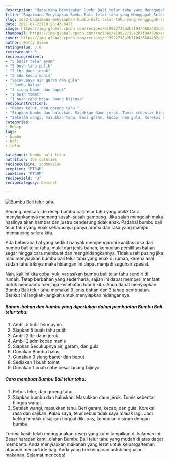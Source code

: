 ```yaml
---
description: "Bagaimana Menyiapkan Bumbu Bali telur tahu yang Menggugah Selera"
title: "Bagaimana Menyiapkan Bumbu Bali telur tahu yang Menggugah Selera"
slug: 1632-bagaimana-menyiapkan-bumbu-bali-telur-tahu-yang-menggugah-selera
date: 2021-07-22T18:26:43.047Z
image: https://img-global.cpcdn.com/recipes/e19922738a2b7f04/680x482cq70/bumbu-bali-telur-tahu-foto-resep-utama.jpg
thumbnail: https://img-global.cpcdn.com/recipes/e19922738a2b7f04/680x482cq70/bumbu-bali-telur-tahu-foto-resep-utama.jpg
cover: https://img-global.cpcdn.com/recipes/e19922738a2b7f04/680x482cq70/bumbu-bali-telur-tahu-foto-resep-utama.jpg
author: Betty Dixon
ratingvalue: 3.6
reviewcount: 5
recipeingredient:
- "5 butir telur ayam"
- "5 buah tahu putih"
- "2 lbr daun jeruk"
- "2 sdm kecap manis"
- "Secukupnya air garam dan gula"
- " Bumbu halus"
- "3 siung bamer dan baput"
- "1 buah tomat"
- "1 buah cabe besar buang bijinya"
recipeinstructions:
- "Rebus telur, dan goreng tahu."
- "Siapkan bumbu dan haluskan. Masukkan daun jeruk. Tumis sebentar hingga wangi."
- "Setelah wangi, masukkan tahu. Beri garam, kecap, dan gula. Koreksi rasa dan sajikan. Kalau saya, telur rebus tidak saya masak lagi. Jadi ketika hendak disajikan tinggal dikupas, kemudian disiram dengan bumbu."
categories:
- Resep
tags:
- bumbu
- bali
- telur

katakunci: bumbu bali telur 
nutrition: 105 calories
recipecuisine: Indonesian
preptime: "PT34M"
cooktime: "PT49M"
recipeyield: "3"
recipecategory: Dessert

---
```



![Bumbu Bali telur tahu](https://img-global.cpcdn.com/recipes/e19922738a2b7f04/680x482cq70/bumbu-bali-telur-tahu-foto-resep-utama.jpg)

Sedang mencari ide resep bumbu bali telur tahu yang unik? Cara menyiapkannya memang susah-susah gampang. Jika salah mengolah maka hasilnya akan hambar dan justru cenderung tidak enak. Padahal bumbu bali telur tahu yang enak seharusnya punya aroma dan rasa yang mampu memancing selera kita.



Ada beberapa hal yang sedikit banyak mempengaruhi kualitas rasa dari bumbu bali telur tahu, mulai dari jenis bahan, kemudian pemilihan bahan segar hingga cara membuat dan menghidangkannya. Tidak usah pusing jika mau menyiapkan bumbu bali telur tahu yang enak di rumah, karena asal sudah tahu triknya maka hidangan ini dapat menjadi suguhan spesial.


Nah, kali ini kita coba, yuk, variasikan bumbu bali telur tahu sendiri di rumah. Tetap berbahan yang sederhana, sajian ini dapat memberi manfaat untuk membantu menjaga kesehatan tubuh kita. Anda dapat menyiapkan Bumbu Bali telur tahu memakai 9 jenis bahan dan 3 tahap pembuatan. Berikut ini langkah-langkah untuk menyiapkan hidangannya.

<!--inarticleads1-->

##### Bahan-bahan dan bumbu yang diperlukan dalam pembuatan Bumbu Bali telur tahu:

1. Ambil 5 butir telur ayam
1. Siapkan 5 buah tahu putih
1. Ambil 2 lbr daun jeruk
1. Ambil 2 sdm kecap manis
1. Siapkan Secukupnya air, garam, dan gula
1. Gunakan  Bumbu halus:
1. Gunakan 3 siung bamer dan baput
1. Sediakan 1 buah tomat
1. Gunakan 1 buah cabe besar buang bijinya




<!--inarticleads2-->

##### Cara membuat Bumbu Bali telur tahu:

1. Rebus telur, dan goreng tahu.
1. Siapkan bumbu dan haluskan. Masukkan daun jeruk. Tumis sebentar hingga wangi.
1. Setelah wangi, masukkan tahu. Beri garam, kecap, dan gula. Koreksi rasa dan sajikan. Kalau saya, telur rebus tidak saya masak lagi. Jadi ketika hendak disajikan tinggal dikupas, kemudian disiram dengan bumbu.




Terima kasih telah menggunakan resep yang kami tampilkan di halaman ini. Besar harapan kami, olahan Bumbu Bali telur tahu yang mudah di atas dapat membantu Anda menyiapkan makanan yang lezat untuk keluarga/teman ataupun menjadi ide bagi Anda yang berkeinginan untuk berjualan makanan. Selamat mencoba!
